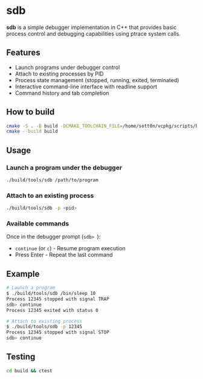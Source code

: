 # sdb

**sdb** is a simple debugger implementation in C++ that provides basic process control and debugging capabilities using ptrace system calls.

## Features

- Launch programs under debugger control
- Attach to existing processes by PID
- Process state management (stopped, running, exited, terminated)
- Interactive command-line interface with readline support
- Command history and tab completion

## How to build

```bash
cmake -S . -B build -DCMAKE_TOOLCHAIN_FILE=/home/sott0n/vcpkg/scripts/buildsystems/vcpkg.cmake
cmake --build build
```

## Usage

### Launch a program under the debugger

```bash
./build/tools/sdb /path/to/program
```

### Attach to an existing process

```bash
./build/tools/sdb -p <pid>
```

### Available commands

Once in the debugger prompt (`sdb> `):

- `continue` (or `c`) - Resume program execution
- Press Enter - Repeat the last command

## Example

```bash
# Launch a program
$ ./build/tools/sdb /bin/sleep 10
Process 12345 stopped with signal TRAP
sdb> continue
Process 12345 exited with status 0

# Attach to existing process
$ ./build/tools/sdb -p 12345
Process 12345 stopped with signal STOP
sdb> continue
```

## Testing

```bash
cd build && ctest
```